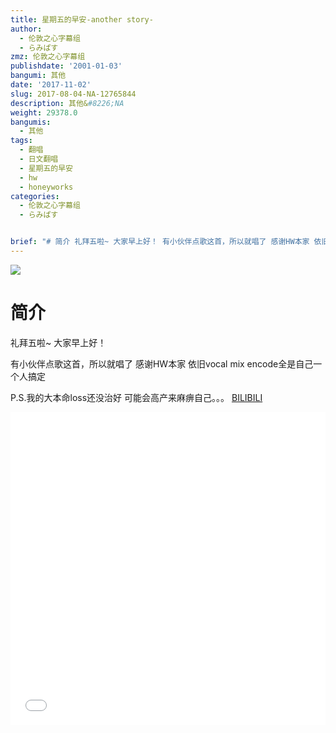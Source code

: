 ```yaml
---
title: 星期五的早安-another story-
author:
  - 伦敦之心字幕组
  - らみぱす
zmz: 伦敦之心字幕组
publishdate: '2001-01-03'
bangumi: 其他
date: '2017-11-02'
slug: 2017-08-04-NA-12765844
description: 其他&#8226;NA
weight: 29378.0
bangumis:
  - 其他
tags:
  - 翻唱
  - 日文翻唱
  - 星期五的早安
  - hw
  - honeyworks
categories:
  - 伦敦之心字幕组
  - らみぱす


brief: "# 简介 礼拜五啦~ 大家早上好！ 有小伙伴点歌这首，所以就唱了 感谢HW本家 依旧vocal mix encode全是自己一个人搞定 P.S.我的大本命loss还没治好 可能会高产来麻痹自己。。。"
---
```

![](https://i.imgur.com/Cx8Cq0K.png)
# 简介  
礼拜五啦~  大家早上好！

有小伙伴点歌这首，所以就唱了
感谢HW本家
依旧vocal mix encode全是自己一个人搞定

P.S.我的大本命loss还没治好  可能会高产来麻痹自己。。。
  [BILIBILI](https://www.bilibili.com/video/av12765844/)

<div class="vcontainer"><div class="vcontainer">  <iframe class='video' class='video' src="//www.bilibili.com/blackboard/player.html?aid=12765844" width="100%" height="500" frameborder="0" allowfullscreen="allowfullscreen"></iframe></div></div>
